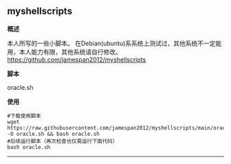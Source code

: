 myshellscripts
---------------
**概述**

本人所写的一些小脚本。
在Debian(ubuntu)系系统上测试过，其他系统不一定能用，本人能力有限，其他系统请自行修改。
https://github.com/jamespan2012/myshellscripts

**脚本**

 oracle.sh
 
 **使用**
 
    #下载使用脚本
    wget https://raw.githubusercontent.com/jamespan2012/myshellscripts/main/oracle.sh -O oracle.sh && bash oracle.sh
    #后续运行脚本（再次检查也仅需运行下面代码）
    bash oracle.sh
----------
